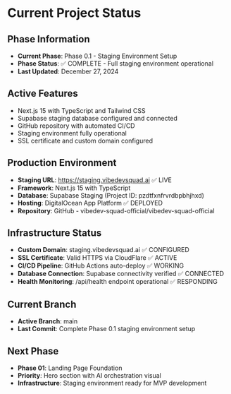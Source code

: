 # Current Project Status

## Phase Information
- **Current Phase**: Phase 0.1 - Staging Environment Setup
- **Phase Status**: ✅ COMPLETE - Full staging environment operational
- **Last Updated**: December 27, 2024

## Active Features
- Next.js 15 with TypeScript and Tailwind CSS
- Supabase staging database configured and connected
- GitHub repository with automated CI/CD
- Staging environment fully operational
- SSL certificate and custom domain configured

## Production Environment
- **Staging URL**: https://staging.vibedevsquad.ai ✅ LIVE
- **Framework**: Next.js 15 with TypeScript
- **Database**: Supabase Staging (Project ID: pzdtfxnfrvrdbpbhjhxd)
- **Hosting**: DigitalOcean App Platform ✅ DEPLOYED
- **Repository**: GitHub - vibedev-squad-official/vibedev-squad-official

## Infrastructure Status
- **Custom Domain**: staging.vibedevsquad.ai ✅ CONFIGURED
- **SSL Certificate**: Valid HTTPS via CloudFlare ✅ ACTIVE
- **CI/CD Pipeline**: GitHub Actions auto-deploy ✅ WORKING
- **Database Connection**: Supabase connectivity verified ✅ CONNECTED
- **Health Monitoring**: /api/health endpoint operational ✅ RESPONDING

## Current Branch
- **Active Branch**: main
- **Last Commit**: Complete Phase 0.1 staging environment setup

## Next Phase
- **Phase 01**: Landing Page Foundation
- **Priority**: Hero section with AI orchestration visual
- **Infrastructure**: Staging environment ready for MVP development 